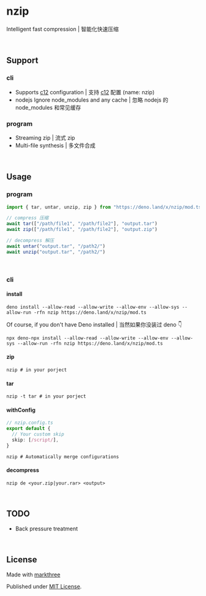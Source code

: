 # nzip

Intelligent fast compression | 智能化快速压缩

<br />

## Support

### cli

- Supports [c12](https://github.com/unjs/c12) configuration | 支持 [c12](https://github.com/unjs/c12) 配置 (name: nzip)
- nodejs Ignore node_modules and any cache | 忽略 nodejs 的 node_modules
  和常见缓存

### program

- Streaming zip | 流式 zip
- Multi-file synthesis | 多文件合成

<br />

## Usage

### program

```ts
import { tar, untar, unzip, zip } from "https://deno.land/x/nzip/mod.ts"

// compress 压缩
await tar(["/path/file1", "/path/file2"], "output.tar")
await zip(["/path/file1", "/path/file2"], "output.zip")

// decompress 解压
await untar("output.tar", "/path2/")
await unzip("output.tar", "/path2/")
```

<br />

### cli

#### install

```shell
deno install --allow-read --allow-write --allow-env --allow-sys --allow-run -rfn nzip https://deno.land/x/nzip/mod.ts
```

Of course, if you don't have Deno installed | 当然如果你没装过 deno 👇

```shell
npx deno-npx install --allow-read --allow-write --allow-env --allow-sys --allow-run -rfn nzip https://deno.land/x/nzip/mod.ts
```

#### zip

```shell
nzip # in your porject
```

#### tar

```shell
nzip -t tar # in your porject
```

#### withConfig

```ts
// nzip.config.ts
export default {
  // Your custom skip
  skip: [/script/],
}
```

```shell
nzip # Automatically merge configurations
```

#### decompress

```shell
nzip de <your.zip|your.rar> <output>
```

<br />

## TODO

- Back pressure treatment

<br />

## License

Made with [markthree](https://github.com/markthree)

Published under [MIT License](./LICENSE).

